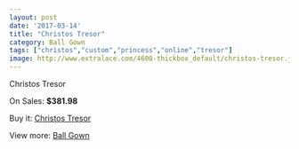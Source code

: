 ```yaml
---
layout: post
date: '2017-03-14'
title: "Christos Tresor"
category: Ball Gown
tags: ["christos","custom","princess","online","tresor"]
image: http://www.extralace.com/4600-thickbox_default/christos-tresor.jpg
---
```

Christos Tresor

On Sales: **$381.98**
<a href="https://www.extralace.com/ball-gown/2175-christos-tresor.html"><amp-img layout="responsive" width="600" height="600" src="//www.extralace.com/4600-thickbox_default/christos-tresor.jpg" alt="Christos Tresor 0" /></a>
<a href="https://www.extralace.com/ball-gown/2175-christos-tresor.html"><amp-img layout="responsive" width="600" height="600" src="//www.extralace.com/4601-thickbox_default/christos-tresor.jpg" alt="Christos Tresor 1" /></a>

Buy it: [Christos Tresor](https://www.extralace.com/ball-gown/2175-christos-tresor.html "Christos Tresor")

View more: [Ball Gown](https://www.extralace.com/3-ball-gown "Ball Gown")